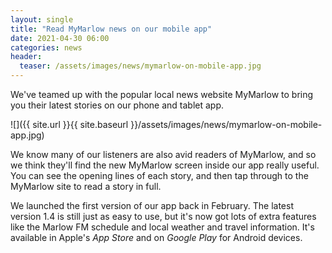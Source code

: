 ```yaml
---
layout: single
title: "Read MyMarlow news on our mobile app"
date: 2021-04-30 06:00
categories: news
header:
  teaser: /assets/images/news/mymarlow-on-mobile-app.jpg
---
```

We've teamed up with the popular local news website MyMarlow to bring you their latest stories on our phone and tablet app. 

![]({{ site.url }}{{ site.baseurl }}/assets/images/news/mymarlow-on-mobile-app.jpg)

We know many of our listeners are also avid readers of MyMarlow, and so we think they'll find the new MyMarlow screen inside our app really useful. You can see the opening lines of each story, and then tap through to the MyMarlow site to read a story in full. 

We launched the first version of our app back in February. The latest version 1.4 is still just as easy to use, but it's now got lots of extra features like the Marlow FM schedule and local weather and travel information. It's available in Apple's *App Store* and on *Google Play* for Android devices. 
